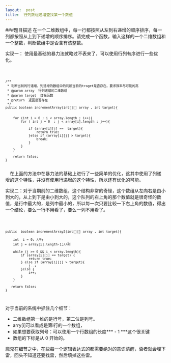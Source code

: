 ```yaml
---
layout:  post
title:  行列数组递增查找某一个数值
---
```



###题目描述
  在一个二维数组中，每一行都按照从左到右递增的顺序排序，每一列都按照从上到下递增的顺序排序。请完成一个函数，输入这样的一个二维数组和一个整数，判断数组中是否含有该整数。 
  
  实现一：
  使用最基础的暴力法就略过不表来了，可以使用行列有序进行一些优化。
  
  <code>
  
    /**
     * 判断当前的行递增，列递增的数组中的判断当前的traget是否存在。要求效率尽可能的高
     * @param array  行列递增的二维数组
     * @param target  目标函数
     * @return  返回是否存在
     */
    public boolean incrementArray(int[][] array , int target){


        for (int i = 0 ; i < array.length ; i++){
            for ( int j = 0  ; j < array[i].length ; j++){

                if (array[i][j] ==  target){
                    return true;
                }else if (array[i][j] > target){
                    break;
                }
            }
        }

        return false;
    }
  </code>
在上面的方法中在暴力法的基础上进行了一些简单的优化，这其中使用了列递增的这个特性，并没有使用行递增的这个特性，所以还有优化的可能。

实现二：对于当期前的二维数组，这个结构非常的奇怪，这个数组从左向右是由小到大的，从上到下是由小到大的，这个队列的右上角的那个数值就是很奇怪的数值，是行中最大的，是列中最小的，所以每一次只要比较一下右上角的数值，得出一个结论，要么一行不用看了，要么一列不用看了。

  <code>
  
    public  boolean incrementArray2(int[][] array , int target){

        int  i = 0; //行
        int j = array[i].length-1;//列

        while (j >= 0 && i < array.length){
            if (array[i][j] == target) {
                return true;
            } else if (array[i][j] > target){
                j--;
            }else {
                i++;
            }
        }

       return false;
    }


</code>

对于当前的系统中抓住几个细节：
- 二维数组第一维的是行号，第二位是列号。
- arry[i]可以看成是第i行的一个数组，
- 如果想要获取列号：可以使用一个行数组的长度*** - 1 ***这个很关键
- 数组的下标是从 0 开始的。


魔鬼在细节之中，在些每一个逻辑表达式的都需要绝对的意识清醒，否者就会埋下雷，回头不知道还要找雷，然后填掉这些雷。







